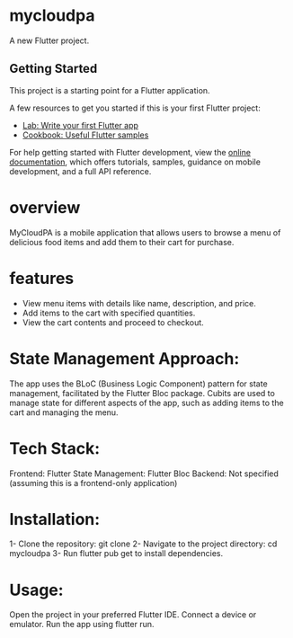 # mycloudpa

A new Flutter project.

## Getting Started

This project is a starting point for a Flutter application.

A few resources to get you started if this is your first Flutter project:

- [Lab: Write your first Flutter app](https://docs.flutter.dev/get-started/codelab)
- [Cookbook: Useful Flutter samples](https://docs.flutter.dev/cookbook)

For help getting started with Flutter development, view the
[online documentation](https://docs.flutter.dev/), which offers tutorials,
samples, guidance on mobile development, and a full API reference.

# overview
MyCloudPA is a mobile application that allows users to browse a menu of delicious food items and add them to their cart for purchase.

# features
- View menu items with details like name, description, and price.
- Add items to the cart with specified quantities.
- View the cart contents and proceed to checkout.

# State Management Approach:
The app uses the BLoC (Business Logic Component) pattern for state management, facilitated by the Flutter Bloc package. Cubits are used to manage state for different aspects of the app, such as adding items to the cart and managing the menu.

# Tech Stack:

Frontend: Flutter
State Management: Flutter Bloc
Backend: Not specified (assuming this is a frontend-only application)

# Installation:

1- Clone the repository: git clone <repository-url>
2- Navigate to the project directory: cd mycloudpa
3- Run flutter pub get to install dependencies.

# Usage:

Open the project in your preferred Flutter IDE.
Connect a device or emulator.
Run the app using flutter run.